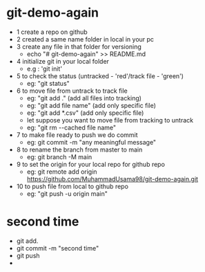 # git-demo-again
- 1 create a repo on github
- 2 created a same name folder in local in your pc
- 3 create any file in that folder for versioning
   -  echo "# git-demo-again" >> README.md
- 4 initialize git in your local folder
   - e.g : 'git init'
- 5 to check the status (untracked - 'red'/track file - 'green')
   - eg: "git status"
- 6 to move file from untrack to track file
   - eg: "git add ." (add all files into tracking)
   - eg: "git add file name" (add only specific file)
   - eg: "git add *.csv" (add only specific file)
   -  let suppose you want to move file from tracking to untrack
   -  eg: "git rm --cached file name"
- 7 to make file ready to push we do commit
   - eg: git commit -m "any meaningful message"
- 8 to rename the branch from master to main
   - eg: git branch -M main
- 9 to set the origin for your local repo for github repo
   - eg: git remote add origin https://github.com/MuhammadUsama98/git-demo-again.git
- 10 to push file from local to github repo
  - eg: "git push -u origin main"

# second time 

- git add.
- git commit -m "second time"
- git push
- 
